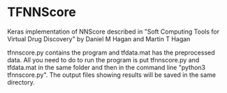 # TFNNScore
Keras implementation of NNScore described in "Soft Computing Tools for Virtual Drug Discovery" by Daniel M Hagan and Martin T Hagan

tfnnscore.py contains the program and tfdata.mat has the preprocessed data. All you need to do to run the program is put tfnnscore.py and tfdata.mat in the same folder and then in the command line "python3 tfnnscore.py". The output files showing results will be saved in the same directory.
